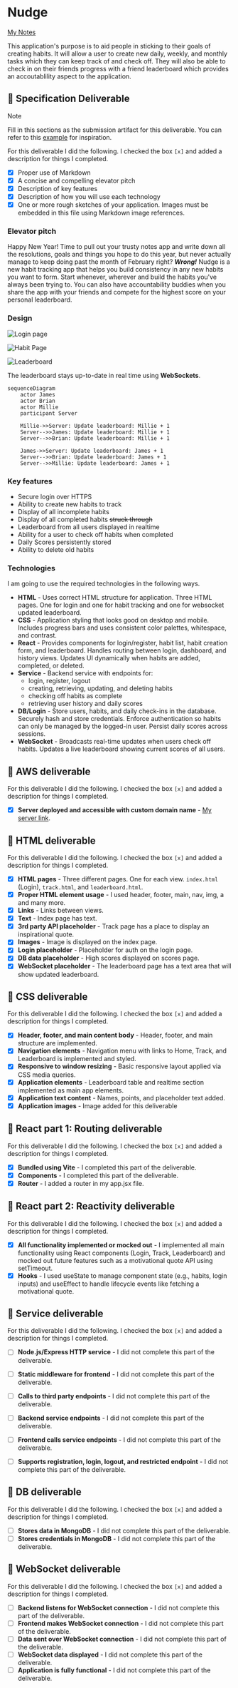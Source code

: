 # Nudge

[My Notes](notes.md)

This application's purpose is to aid people in sticking to their goals of creating habits. It will allow a user to create new daily, weekly, and monthly tasks which they can keep track of and check off. They will also be able to check in on their friends progress with a friend leaderboard which provides an accoutablility aspect to the application.


## 🚀 Specification Deliverable

> [!NOTE]
>  Fill in this sections as the submission artifact for this deliverable. You can refer to this [example](https://github.com/webprogramming260/startup-example/blob/main/README.md) for inspiration.

For this deliverable I did the following. I checked the box `[x]` and added a description for things I completed.

- [x] Proper use of Markdown
- [x] A concise and compelling elevator pitch
- [x] Description of key features
- [x] Description of how you will use each technology
- [x] One or more rough sketches of your application. Images must be embedded in this file using Markdown image references.

### Elevator pitch

Happy New Year! Time to pull out your trusty notes app and write down all the resolutions, goals and things you hope to do this year, but never actually manage to keep doing past the month of February right? ***Wrong!*** Nudge is a new habit tracking app that helps you build consistency in any new habits you want to form. Start whenever, wherever and build the habits you've always been trying to. You can also have accountability buddies when you share the app with your friends and compete for the highest score on your personal leaderboard.

### Design

![Login page](./public/img/login.jpg)

![Habit Page](./public/img/habitBoard.jpg)

![Leaderboard](./public/img/Leaderboard.jpg)


The leaderboard stays up-to-date in real time using **WebSockets**.

```mermaid
sequenceDiagram
    actor James
    actor Brian
    actor Millie
    participant Server

    Millie->>Server: Update leaderboard: Millie + 1
    Server-->>James: Update leaderboard: Millie + 1
    Server-->>Brian: Update leaderboard: Millie + 1

    James->>Server: Update leaderboard: James + 1
    Server-->>Brian: Update leaderboard: James + 1
    Server-->>Millie: Update leaderboard: James + 1
```


### Key features

- Secure login over HTTPS
- Ability to create new habits to track
- Display of all incomplete habits
- Display of all completed habits ~~struck through~~
- Leaderboard from all users displayed in realtime
- Ability for a user to check off habits when completed
- Daily Scores persistently stored
- Ability to delete old habits

### Technologies

I am going to use the required technologies in the following ways.

- **HTML** - Uses correct HTML structure for application. Three HTML pages. One for login and one for habit tracking and one for websocket updated leaderboard.
- **CSS** - Application styling that looks good on desktop and mobile. Includes progress bars and uses consistent color palettes, whitespace, and contrast.
- **React** - Provides components for login/register, habit list, habit creation form, and leaderboard. Handles routing between login, dashboard, and history views. Updates UI dynamically when habits are added, completed, or deleted.
- **Service** - Backend service with endpoints for:
    - login, register, logout
    - creating, retrieving, updating, and deleting habits
    - checking off habits as complete
    - retrieving user history and daily scores
- **DB/Login** - Store users, habits, and daily check-ins in the database. Securely hash and store credentials. Enforce authentication so habits can only be managed by the logged-in user. Persist daily scores across sessions.
- **WebSocket** - Broadcasts real-time updates when users check off habits. Updates a live leaderboard showing current scores of all users.

## 🚀 AWS deliverable

For this deliverable I did the following. I checked the box `[x]` and added a description for things I completed.

- [x] **Server deployed and accessible with custom domain name** - [My server link](https://ndge.click).

## 🚀 HTML deliverable

For this deliverable I did the following. I checked the box `[x]` and added a description for things I completed.

- [x] **HTML pages** - Three different pages. One for each view. `index.html` (Login), `track.html`, and `leaderboard.html`.
- [x] **Proper HTML element usage** - I used header, footer, main, nav, img, a and many more.
- [x] **Links** - Links between views.
- [x] **Text** - Index page has text.
- [x] **3rd party API placeholder** - Track page has a place to display an inspirational quote.
- [x] **Images** - Image is displayed on the index page.
- [x] **Login placeholder** - Placeholder for auth on the login page.
- [x] **DB data placeholder** - High scores displayed on scores page.
- [x] **WebSocket placeholder** - The leaderboard page has a text area that will show updated leaderboard.

## 🚀 CSS deliverable

For this deliverable I did the following. I checked the box `[x]` and added a description for things I completed.

- [x] **Header, footer, and main content body** - Header, footer, and main structure are implemented.
- [x] **Navigation elements** - Navigation menu with links to Home, Track, and Leaderboard is implemented and styled.
- [x] **Responsive to window resizing** - Basic responsive layout applied via CSS media queries.
- [x] **Application elements** - Leaderboard table and realtime section implemented as main app elements.
- [x] **Application text content** - Names, points, and placeholder text added.
- [x] **Application images** - Image added for this deliverable

## 🚀 React part 1: Routing deliverable

For this deliverable I did the following. I checked the box `[x]` and added a description for things I completed.

- [x] **Bundled using Vite** - I completed this part of the deliverable.
- [x] **Components** - I completed this part of the deliverable.
- [x] **Router** - I added a router in my app.jsx file.

## 🚀 React part 2: Reactivity deliverable

For this deliverable I did the following. I checked the box `[x]` and added a description for things I completed.

- [x] **All functionality implemented or mocked out** - I implemented all main functionality using React components (Login, Track, Leaderboard) and mocked out future features such as a motivational quote API using setTimeout.
- [x] **Hooks** - I used useState to manage component state (e.g., habits, login inputs) and useEffect to handle lifecycle events like fetching a motivational quote.

## 🚀 Service deliverable

For this deliverable I did the following. I checked the box `[x]` and added a description for things I completed.

- [ ] **Node.js/Express HTTP service** - I did not complete this part of the deliverable.
- [ ] **Static middleware for frontend** - I did not complete this part of the deliverable.
- [ ] **Calls to third party endpoints** - I did not complete this part of the deliverable.
- [ ] **Backend service endpoints** - I did not complete this part of the deliverable.
- [ ] **Frontend calls service endpoints** - I did not complete this part of the deliverable.
- [ ] **Supports registration, login, logout, and restricted endpoint** - I did not complete this part of the deliverable.


## 🚀 DB deliverable

For this deliverable I did the following. I checked the box `[x]` and added a description for things I completed.

- [ ] **Stores data in MongoDB** - I did not complete this part of the deliverable.
- [ ] **Stores credentials in MongoDB** - I did not complete this part of the deliverable.

## 🚀 WebSocket deliverable

For this deliverable I did the following. I checked the box `[x]` and added a description for things I completed.

- [ ] **Backend listens for WebSocket connection** - I did not complete this part of the deliverable.
- [ ] **Frontend makes WebSocket connection** - I did not complete this part of the deliverable.
- [ ] **Data sent over WebSocket connection** - I did not complete this part of the deliverable.
- [ ] **WebSocket data displayed** - I did not complete this part of the deliverable.
- [ ] **Application is fully functional** - I did not complete this part of the deliverable.

